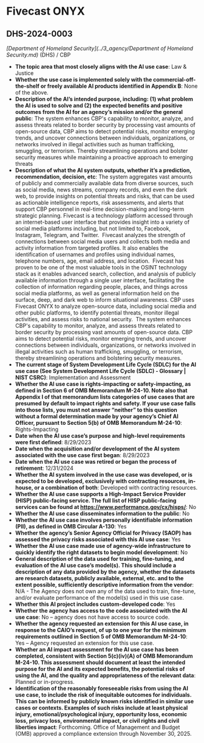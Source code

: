 # Fivecast ONYX
## DHS-2024-0003
_[Department of Homeland Security](../3_agency/Department of Homeland Security.md)_ (DHS) / CBP


+ **The topic area that most closely aligns with the AI use case**: Law & Justice
+ **Whether the use case is implemented solely with the commercial-off-the-shelf or freely available AI products identified in Appendix B**: None of the above.
+ **Description of the AI’s intended purpose, including: (1) what problem the AI is used to solve and (2) the expected benefits and positive outcomes from the AI for an agency’s mission and/or the general public**: The system enhances CBP's capability to monitor, analyze, and assess threats related to border security by processing vast amounts of open-source data, CBP aims to detect potential risks, monitor emerging trends, and uncover connections between individuals, organizations, or networks involved in illegal activities such as human trafficking, smuggling, or terrorism. Thereby streamlining operations and bolster security measures while maintaining a proactive approach to emerging threats
+ **Description of what the AI system outputs, whether it’s a prediction, recommendation, decision, etc**: The system  aggregates vast amounts of publicly and commercially available data from diverse sources, such as social media, news streams, company records, and even the dark web, to provide insights on potential threats and risks, that can be used as actionable intelligence reports, risk assessments, and alerts that support CBP personnel  in real-time decision-making and long-term strategic planning.
Fivecast is a technology platform accessed through an internet-based user interface that provides insight into a variety of social media platforms including, but not limited to, Facebook, Instagram, Telegram, and Twitter.  Fivecast analyzes the strength of connections between social media users and collects both media and activity information from targeted profiles. It also enables the identification of usernames and profiles using individual names, telephone numbers, age, email address, and location.  Fivecast has proven to be one of the most valuable tools in the OSINT technology stack as it enables advanced search, collection, and analysis of publicly available information through a single user interface, facilitating the collection of information regarding people, places, and things across social media platforms, as well as general information held on the surface, deep, and dark web to inform situational awareness. CBP uses Fivecast ONYX to analyze open-source data, including social media and other public platforms, to identify potential threats, monitor illegal activities, and assess risks to national security.  The system enhances CBP's capability to monitor, analyze, and assess threats related to border security by processing vast amounts of open-source data. CBP aims to detect potential risks, monitor emerging trends, and uncover connections between individuals, organizations, or networks involved in illegal activities such as human trafficking, smuggling, or terrorism, thereby streamlining operations and bolstering security measures.  
+ **The current stage of System Development Life Cycle (SDLC) for the AI use case (See System Development Life Cycle (SDLC) - Glossary | NIST CSRC)**: Implementation and Assessment
+ **Whether the AI use case is rights-impacting or safety-impacting, as defined in Section 6 of OMB Memorandum M-24-10. Note also that Appendix I of that memorandum lists categories of use cases that are presumed by default to impact rights and safety. If your use case falls into those lists, you must not answer “neither” to this question without a formal determination made by your agency’s Chief AI Officer, pursuant to Section 5(b) of OMB Memorandum M-24-10**: Rights-Impacting
+ **Date when the AI use case’s purpose and high-level requirements were first defined**: 8/29/2023
+ **Date when the acquisition and/or development of the AI system associated with the use case first began**: 8/29/2023
+ **Date when the AI use case was retired or began the process of retirement**: 12/31/2024
+ **Whether the AI system involved in the use case was developed, or is expected to be developed, exclusively with contracting resources, in-house, or a combination of both**: Developed with contracting resources.
+ **Whether the AI use case supports a High-Impact Service Provider (HISP) public-facing service. The full list of HISP public-facing services can be found at https://www.performance.gov/cx/hisps/**: No
+ **Whether the AI use case disseminates information to the public**: No
+ **Whether the AI use case involves personally identifiable information (PII), as defined in OMB Circular A-130**: Yes
+ **Whether the agency’s Senior Agency Official for Privacy (SAOP) has assessed the privacy risks associated with this AI use case**: Yes
+ **Whether the AI use case made use of agency-wide infrastructure to quickly identify the right datasets to begin model development**: No
+ **General description of the data used for training, fine-tuning, and evaluation of the AI use case’s model(s). This should include a description of any data provided by the agency, whether the datasets are research datasets, publicly available, external, etc. and to the extent possible, sufficiently descriptive information from the vendor**: N/A - The Agency does not own any of the data used to train, fine-tune, and/or evaluate performance of the model(s) used in this use case.
+ **Whether this AI project includes custom-developed code**: Yes
+ **Whether the agency has access to the code associated with the AI use case**: No – agency does not have access to source code.
+ **Whether the agency requested an extension for this AI use case, in response to the CAIO’s request, of up to one year for the minimum requirements outlined in Section 5 of OMB Memorandum M-24-10**: Yes – Agency requested an extension for this use case.
+ **Whether an AI impact assessment for the AI use case has been completed, consistent with Section 5(c)(iv)(A) of OMB Memorandum M-24-10. This assessment should document at least the intended purpose for the AI and its expected benefits, the potential risks of using the AI, and the quality and appropriateness of the relevant data**: Planned or in-progress.
+ **Identification of the reasonably foreseeable risks from using the AI use case, to include the risk of inequitable outcomes for individuals. This can be informed by publicly known risks identified in similar use cases or contexts. Examples of such risks include at least physical injury, emotional/psychological injury, opportunity loss, economic loss, privacy loss, environmental impact, or civil rights and civil liberties impact**: Forthcoming. Office of Management and Budget (OMB) approved a compliance extension through November 30, 2025.